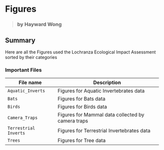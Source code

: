 # Figures
> ### by Hayward Wong
## Summary
Here are all the Figures used the Lochranza Ecological Impact Assessment sorted by their categories
### Important Files

| File name | Description |
| ---- | ---- |
```Aquatic_Inverts``` | Figures for Aquatic Invertebrates data
```Bats``` | Figures for Bats data
```Birds``` | Figures for Birds data
```Camera_Traps```| Figures for Mammal data collected by camera traps
```Terrestrial Inverts``` | Figures for Terrestrial Invertebrates data
```Trees```| Figures for Tree data
